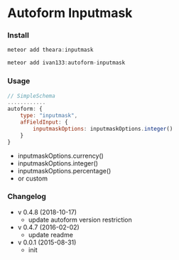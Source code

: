 # Autoform Inputmask

### Install

```js
meteor add theara:inputmask

meteor add ivan133:autoform-inputmask
```
### Usage

```js
// SimpleSchema
............
autoform: {
    type: "inputmask",
    afFieldInput: {
        inputmaskOptions: inputmaskOptions.integer()
    }
}
```

- inputmaskOptions.currency()
- inputmaskOptions.integer()
- inputmaskOptions.percentage()
- or custom

### Changelog
- v 0.4.8 (2018-10-17)
    - update autoform version restriction
- v 0.4.7 (2016-02-02)
    - update readme
- v 0.0.1 (2015-08-31)
    - init
